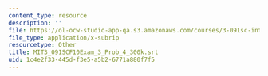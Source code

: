 ```yaml
---
content_type: resource
description: ''
file: https://ol-ocw-studio-app-qa.s3.amazonaws.com/courses/3-091sc-introduction-to-solid-state-chemistry-fall-2010/1c4e2f33445df3e5a5b26771a880f7f5_MIT3_091SCF10Exam_3_Prob_4_300k.srt
file_type: application/x-subrip
resourcetype: Other
title: MIT3_091SCF10Exam_3_Prob_4_300k.srt
uid: 1c4e2f33-445d-f3e5-a5b2-6771a880f7f5
---
```

